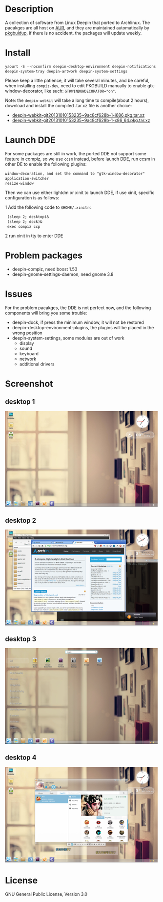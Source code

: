 # Description

A collection of software from Linux Deepin that ported to Archlinux.
The pacakges are all host on
[AUR](https://aur.archlinux.org/packages/?O=0&C=0&SeB=nd&K=deepin&outdated=&SB=n&SO=a&PP=50&do_Search=Go),
and they are maintained automatically by
[pkgbuidup](https://github.com/fasheng/pkgbuildup), if there is no
accident, the packages will update weekly.

# Install

    yaourt -S --noconfirm deepin-desktop-environment deepin-notifications deepin-system-tray deepin-artwork deepin-system-settings

  Please keep a little patience, it will take several minutes, and be
  careful, when installing `compiz-dev`, need to edit PKGBUILD
  manually to enable gtk-window-decorator, like such:
  `GTKWINDOWDECORATOR="on"`.
  
  Note: the `deepin-webkit` will take a long time to compile(about 2
  hours), download and install the compiled .tar.xz file is another
  choice:
  
  - [deepin-webkit-git20131010153235~9ac8cf628b-1-i686.pkg.tar.xz](http://download.opensuse.org/repositories/home:/metakcahura/Arch_Extra/i686/deepin-webkit-git20131010153235~9ac8cf628b-1-i686.pkg.tar.xz)
  - [deepin-webkit-git20131010153235~9ac8cf628b-1-x86_64.pkg.tar.xz](http://download.opensuse.org/repositories/home:/metakcahura/Arch_Extra/x86_64/deepin-webkit-git20131010153235~9ac8cf628b-1-x86_64.pkg.tar.xz)
  
# Launch DDE
  For some packages are still in work, the ported DDE not support some
  feature in compiz, so we use `ccsm` instead, before launch DDE, run
  ccsm in other DE to enable the following plugins:
  
    window-decoration, and set the command to "gtk-window-decorator"
    application-switcher
    resize-window
        
  Then we can use either lightdm or xinit to launch DDE, if use xinit,
  specific configuration is as follows:
  
  1 Add the following code to `$HOME/.xinitrc`
  
     (sleep 2; desktop)&
     (sleep 2; dock)&
     exec compiz ccp
        
  2 run xinit in tty to enter DDE
  
# Problem packages
  - deepin-compiz, need boost 1.53
  - deepin-gnome-settings-daemon, need gnome 3.8

# Issues
  For the problem pacakges, the DDE is not perfect now, and the following
  components will bring you some trouble:

  - deepin-dock, if press the minimum window, it will not be restored
  - deepin-desktop-environment-plugins, the plugins will be placed in
    the wrong position
  - deepin-system-settings, some modules are out of work
    - display
    - sound
    - keyboard
    - network
    - additional drivers
    
# Screenshot

## desktop 1
<img src="./screenshot/desktop_1.png"
width=500/>

## desktop 2
<img src="./screenshot/desktop_2.png"
width=500/>

## desktop 3
<img src="./screenshot/desktop_3.png"
width=500/>

## desktop 4
<img src="./screenshot/desktop_4.png"
width=500/>

# License

GNU General Public License, Version 3.0
